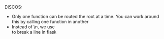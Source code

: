 DISCOS:
- Only one function can be routed the root at a time. You can work around this by calling one function in another
- Instead of \n, we use <br> to break a line in flask

